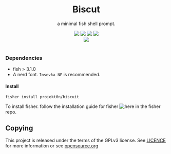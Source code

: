 <div align="center">
  <div>
    <h1>Biscut</h1>
    <p>a minimal fish shell prompt.</p>
    <img src="https://img.shields.io/github/license/projekt0n/biscuit?style=for-the-badge">
    <img src="https://img.shields.io/github/watchers/projekt0n/biscuit?style=for-the-badge">
    <img src="https://img.shields.io/github/stars/projekt0n/biscuit?style=for-the-badge">
    <img src="https://img.shields.io/github/directory-file-count/projekt0n/biscuit?style=for-the-badge">
    </div>
    <img src="https://imgur.com/u4VgkY7.png">
  </div>
</div>
<br>

### Dependencies

- fish > 3.1.0
- A nerd font. `Iosevka NF` is recommended.

#### Install

```fish
fisher install projekt0n/biscuit
```
To install fisher. follow the installation guide for fisher ![here](https://github.com/jorgebucaran/fisher) in the fisher repo.
## Copying

This project is released under the terms of the GPLv3 license.
See [LICENCE](./LICENSE) for more information or see
[opensource.org](https://opensource.org/licenses/GPL-3.0)
